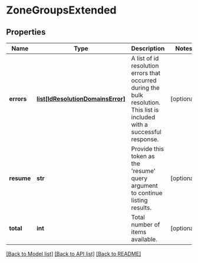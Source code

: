 # ZoneGroupsExtended

## Properties
Name | Type | Description | Notes
------------ | ------------- | ------------- | -------------
**errors** | [**list[IdResolutionDomainsError]**](IdResolutionDomainsError.md) | A list of id resolution errors that occurred during the bulk resolution. This list is included with a successful response. | [optional] 
**resume** | **str** | Provide this token as the &#39;resume&#39; query argument to continue listing results. | [optional] 
**total** | **int** | Total number of items available. | [optional] 

[[Back to Model list]](../README.md#documentation-for-models) [[Back to API list]](../README.md#documentation-for-api-endpoints) [[Back to README]](../README.md)


